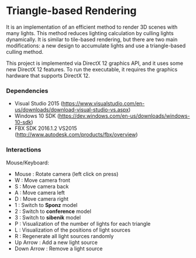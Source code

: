 # Triangle-based Rendering
It is an implementation of an efficient method to render 3D scenes with many lights. This method reduces lighting calculation by culling lights dynamically. It is similar to tile-based rendering, but there are two main modifications: a new design to accumulate lights and use a triangle-based culling method.

This project is implemented via DirectX 12 graphics API, and it uses some new DirectX 12 features. To run the executable, it requires the graphics hardware that supports DirectX 12.
### Dependencies
* Visual Studio 2015 (https://www.visualstudio.com/en-us/downloads/download-visual-studio-vs.aspx)
* Windows 10 SDK (https://dev.windows.com/en-us/downloads/windows-10-sdk)
* FBX SDK 2016.1.2 VS2015 (http://www.autodesk.com/products/fbx/overview)
### Interactions
Mouse/Keyboard:
- Mouse : Rotate camera (left click on press)
- W : Move camera front
- S : Move camera back
- A : Move camera left
- D : Move camera right
- 1 : Switch to **Sponz** model
- 2 : Switch to **conference** model
- 3 : Switch to **sibenik** model
- P : Visualization of the number of lights for each triangle
- L : Visualization of the positions of light sources
- R : Regenerate all light sources randomly
- Up Arrow : Add a new light source
- Down Arrow : Remove a light source
